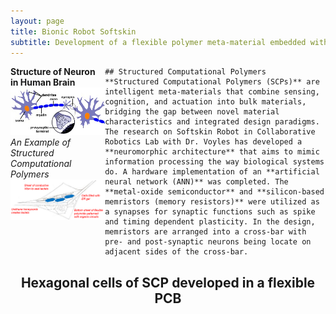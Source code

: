 ```yaml
---
layout: page
title: Bionic Robot Softskin
subtitle: Development of a flexible polymer meta-material embedded with neuromorphic architecture
---
```


<div>
    <div style="float:left; width:30%">
        <b>Structure of Neuron in Human Brain</b>
        <br/>
        <img src="/img/projects/bionic-robot-softskin/softskin0.jpg" class = "lazyload">
        <br/>
        <i>An Example of Structured Computational Polymers</i>
        <br/>
        <img src="/img/projects/bionic-robot-softskin/softskin1.png" class = "lazyload">
    </div>

    ## Structured Computational Polymers
    **Structured Computational Polymers (SCPs)** are intelligent meta-materials that combine sensing, cognition, and actuation into bulk materials, bridging the gap between novel material characteristics and integrated design paradigms. The research on Softskin Robot in Collaborative Robotics Lab with Dr. Voyles has developed a **neuromorphic architecture** that aims to mimic information processing the way biological systems do. A hardware implementation of an **artificial neural network (ANN)** was completed. The **metal-oxide semiconductor** and **silicon-based memristors (memory resistors)** were utilized as a synapses for synaptic functions such as spike and timing dependent plasticity. In the design, memristors are arranged into a cross-bar with pre- and post-synaptic neurons being locate on adjacent sides of the cross-bar.
</div>

<h2 align="middle">Hexagonal cells of SCP developed in a flexible PCB</h2>

